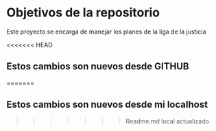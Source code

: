 # Objetivos de la repositorio

Este proyecto se encarga de manejar los planes de la liga de la justicia

<<<<<<< HEAD
## Estos cambios son nuevos desde GITHUB
=======
## Estos cambios son nuevos desde mi localhost
>>>>>>> Readme.md local actualizado
